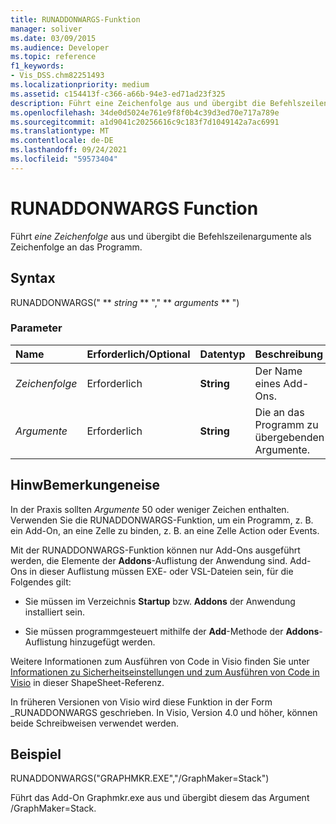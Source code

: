 ```yaml
---
title: RUNADDONWARGS-Funktion
manager: soliver
ms.date: 03/09/2015
ms.audience: Developer
ms.topic: reference
f1_keywords:
- Vis_DSS.chm82251493
ms.localizationpriority: medium
ms.assetid: c154413f-c366-a66b-94e3-ed71ad23f325
description: Führt eine Zeichenfolge aus und übergibt die Befehlszeilenargumente als Zeichenfolge an das Programm.
ms.openlocfilehash: 34de0d5024e761e9f8f0b4c39d3ed70e717a789e
ms.sourcegitcommit: a1d9041c20256616c9c183f7d1049142a7ac6991
ms.translationtype: MT
ms.contentlocale: de-DE
ms.lasthandoff: 09/24/2021
ms.locfileid: "59573404"
---
```

# <a name="runaddonwargs-function"></a>RUNADDONWARGS Function

Führt _eine Zeichenfolge_ aus und übergibt die Befehlszeilenargumente als Zeichenfolge an das Programm.  
  
## <a name="syntax"></a>Syntax

RUNADDONWARGS(" ** *string* ** "," ** *arguments* ** ") 
  
### <a name="parameters"></a>Parameter

|**Name**|**Erforderlich/Optional**|**Datentyp**|**Beschreibung**|
|:-----|:-----|:-----|:-----|
| _Zeichenfolge_ <br/> |Erforderlich  <br/> |**String** <br/> | Der Name eines Add-Ons.  <br/> |
| _Argumente_ <br/> |Erforderlich  <br/> |**String** <br/> |Die an das Programm zu übergebenden Argumente.  <br/> |
   
## <a name="remarks"></a>HinwBemerkungeneise

In der Praxis sollten  _Argumente_ 50 oder weniger Zeichen enthalten. Verwenden Sie die RUNADDONWARGS-Funktion, um ein Programm, z. B. ein Add-On, an eine Zelle zu binden, z. B. an eine Zelle Action oder Events. 
  
Mit der RUNADDONWARGS-Funktion können nur Add-Ons ausgeführt werden, die Elemente der **Addons**-Auflistung der Anwendung sind. Add-Ons in dieser Auflistung müssen EXE- oder VSL-Dateien sein, für die Folgendes gilt: 
  
- Sie müssen im Verzeichnis **Startup** bzw. **Addons** der Anwendung installiert sein. 
    
- Sie müssen programmgesteuert mithilfe der **Add**-Methode der **Addons**-Auflistung hinzugefügt werden. 
    
Weitere Informationen zum Ausführen von Code in Visio finden Sie unter [Informationen zu Sicherheitseinstellungen und zum Ausführen von Code in Visio](about-security-settings-and-running-code-in-visio-shapesheet.md) in dieser ShapeSheet-Referenz. 
  
In früheren Versionen von Visio wird diese Funktion in der Form _RUNADDONWARGS geschrieben. In Visio, Version 4.0 und höher, können beide Schreibweisen verwendet werden.
  
## <a name="example"></a>Beispiel

RUNADDONWARGS("GRAPHMKR.EXE","/GraphMaker=Stack") 
  
Führt das Add-On Graphmkr.exe aus und übergibt diesem das Argument /GraphMaker=Stack. 
  


